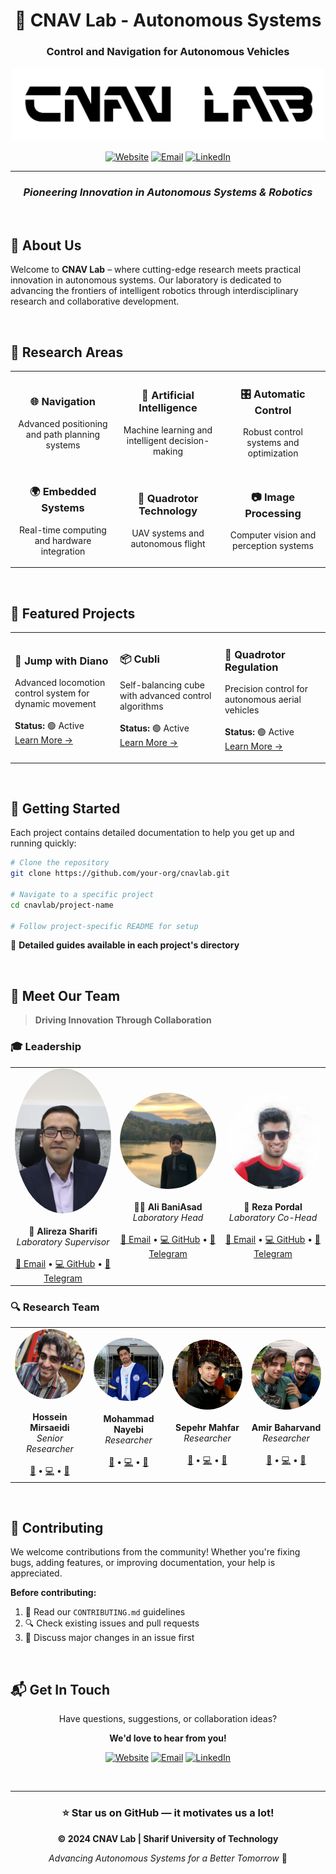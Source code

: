 <div align="center">

# 🚁 CNAV Lab - Autonomous Systems

### Control and Navigation for Autonomous Vehicles

<p align="center">
  <img src="images/logo.png" alt="CNAV Lab Logo" width="500">
</p>

[![Website](https://img.shields.io/badge/Website-CNAV%20Lab-blue?style=for-the-badge&logo=google-chrome)](http://ae.sharif.edu/~cnavlab)
[![Email](https://img.shields.io/badge/Email-cnavlab%40ae.sharif.edu-red?style=for-the-badge&logo=gmail)](mailto:cnavlab@ae.sharif.edu)
[![LinkedIn](https://img.shields.io/badge/LinkedIn-CNAV%20Lab-0077B5?style=for-the-badge&logo=linkedin)](https://www.linkedin.com/company/cnallab)

---

### *Pioneering Innovation in Autonomous Systems & Robotics*

</div>

<br>

## 🌟 About Us

Welcome to **CNAV Lab** – where cutting-edge research meets practical innovation in autonomous systems. Our laboratory is dedicated to advancing the frontiers of intelligent robotics through interdisciplinary research and collaborative development.

<br>

## 🔬 Research Areas

<table>
<tr>
<td width="33%" align="center">

### 🌐 Navigation
Advanced positioning and path planning systems

</td>
<td width="33%" align="center">

### 🤖 Artificial Intelligence
Machine learning and intelligent decision-making

</td>
<td width="33%" align="center">

### 🎛️ Automatic Control
Robust control systems and optimization

</td>
</tr>
<tr>
<td width="33%" align="center">

### 🌍 Embedded Systems
Real-time computing and hardware integration

</td>
<td width="33%" align="center">

### 🚁 Quadrotor Technology
UAV systems and autonomous flight

</td>
<td width="33%" align="center">

### 📷 Image Processing
Computer vision and perception systems

</td>
</tr>
</table>

<br>

## 🎯 Featured Projects

<table>
<tr>
<td width="33%">

### 🦘 Jump with Diano
Advanced locomotion control system for dynamic movement
<br><br>
**Status:** 🟢 Active  
[Learn More →](link_to_project_1)

</td>
<td width="33%">

### 📦 Cubli
Self-balancing cube with advanced control algorithms
<br><br>
**Status:** 🟢 Active  
[Learn More →](link_to_project_2)

</td>
<td width="33%">

### 🚁 Quadrotor Regulation
Precision control for autonomous aerial vehicles
<br><br>
**Status:** 🟢 Active  
[Learn More →](link_to_project_3)

</td>
</tr>
</table>

<br>

## 🚀 Getting Started

Each project contains detailed documentation to help you get up and running quickly:

```bash
# Clone the repository
git clone https://github.com/your-org/cnavlab.git

# Navigate to a specific project
cd cnavlab/project-name

# Follow project-specific README for setup
```

📖 **Detailed guides available in each project's directory**

<br>

## 👥 Meet Our Team

> **Driving Innovation Through Collaboration**

### 🎓 Leadership

<table>
  <tr>
    <td align="center" width="33%">
      <img src="images/profiles/sharifi.jpeg" alt="Alireza Sharifi" width="200" style="border-radius: 50%;"><br><br>
      <strong>🔬 Alireza Sharifi</strong><br>
      <em>Laboratory Supervisor</em><br><br>
      <a href="mailto:alibaniasad1999@yahooe.com">📧 Email</a> •
      <a href="https://github.com/alibaniasad1999">💻 GitHub</a> •
      <a href="https://t.me/alibaniasad1999">💬 Telegram</a>
    </td>
    <td align="center" width="33%">
      <img src="images/profiles/baniasad.jpeg" alt="Ali BaniAsad" width="200" style="border-radius: 50%;"><br><br>
      <strong>👨‍💼 Ali BaniAsad</strong><br>
      <em>Laboratory Head</em><br><br>
      <a href="mailto:alibaniasad1999@yahooe.com">📧 Email</a> •
      <a href="https://github.com/alibaniasad1999">💻 GitHub</a> •
      <a href="https://t.me/alibaniasad1999">💬 Telegram</a>
    </td>
    <td align="center" width="33%">
      <img src="images/profiles/pordal.jpeg" alt="Reza Pordal" width="200" style="border-radius: 50%;"><br><br>
      <strong>🤝 Reza Pordal</strong><br>
      <em>Laboratory Co-Head</em><br><br>
      <a href="mailto:alibaniasad1999@yahooe.com">📧 Email</a> •
      <a href="https://github.com/alibaniasad1999">💻 GitHub</a> •
      <a href="https://t.me/alibaniasad1999">💬 Telegram</a>
    </td>
  </tr>
</table>

### 🔍 Research Team

<table>
  <tr>
    <td align="center" width="25%">
      <img src="images/profiles/mirsaeidi.jpeg" alt="Hossein Mirsaeidi" width="160" style="border-radius: 50%;"><br><br>
      <strong>Hossein Mirsaeidi</strong><br>
      <em>Senior Researcher</em><br><br>
      <a href="mailto:alibaniasad1999@yahooe.com">📧</a> •
      <a href="https://github.com/alibaniasad1999">💻</a> •
      <a href="https://t.me/alibaniasad1999">💬</a>
    </td>
    <td align="center" width="25%">
      <img src="images/profiles/nayebi.png" alt="Mohammad Nayebi" width="160" style="border-radius: 50%;"><br><br>
      <strong>Mohammad Nayebi</strong><br>
      <em>Researcher</em><br><br>
      <a href="mailto:alibaniasad1999@yahooe.com">📧</a> •
      <a href="https://github.com/alibaniasad1999">💻</a> •
      <a href="https://t.me/alibaniasad1999">💬</a>
    </td>
    <td align="center" width="25%">
      <img src="images/profiles/mahfar.jpeg" alt="Sepehr Mahfar" width="160" style="border-radius: 50%;"><br><br>
      <strong>Sepehr Mahfar</strong><br>
      <em>Researcher</em><br><br>
      <a href="mailto:alibaniasad1999@yahooe.com">📧</a> •
      <a href="https://github.com/alibaniasad1999">💻</a> •
      <a href="https://t.me/alibaniasad1999">💬</a>
    </td>
    <td align="center" width="25%">
      <img src="images/profiles/baharvand.jpeg" alt="Amir Baharvand" width="160" style="border-radius: 50%;"><br><br>
      <strong>Amir Baharvand</strong><br>
      <em>Researcher</em><br><br>
      <a href="mailto:alibaniasad1999@yahooe.com">📧</a> •
      <a href="https://github.com/alibaniasad1999">💻</a> •
      <a href="https://t.me/alibaniasad1999">💬</a>
    </td>
  </tr>
</table>

<br>

## 🤝 Contributing

We welcome contributions from the community! Whether you're fixing bugs, adding features, or improving documentation, your help is appreciated.

**Before contributing:**
1. 📖 Read our `CONTRIBUTING.md` guidelines
2. 🔍 Check existing issues and pull requests
3. 💬 Discuss major changes in an issue first

<br>

## 📬 Get In Touch

<div align="center">

Have questions, suggestions, or collaboration ideas?

**We'd love to hear from you!**

[![Website](https://img.shields.io/badge/🌐_Visit_Our_Website-ae.sharif.edu-blue?style=for-the-badge)](http://ae.sharif.edu/~cnavlab)
[![Email](https://img.shields.io/badge/📧_Email_Us-cnavlab@ae.sharif.edu-red?style=for-the-badge)](mailto:cnavlab@ae.sharif.edu)
[![LinkedIn](https://img.shields.io/badge/💼_Connect_on_LinkedIn-CNAV_Lab-0077B5?style=for-the-badge)](https://www.linkedin.com/company/cnallab)

</div>

<br>

---

<div align="center">

### ⭐ Star us on GitHub — it motivates us a lot!

**© 2024 CNAV Lab | Sharif University of Technology**

*Advancing Autonomous Systems for a Better Tomorrow* 🚀

</div>
